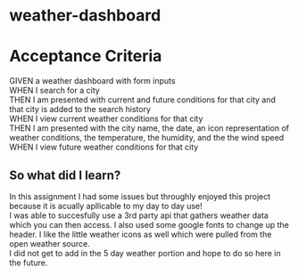 # weather-dashboard
 <h1> Acceptance Criteria</h1>
 <p>GIVEN a weather dashboard with form inputs
 <br>
WHEN I search for a city
 <br>
THEN I am presented with current and future conditions for that city and that city is added to the search history
 <br>
WHEN I view current weather conditions for that city
 <br>
THEN I am presented with the city name, the date, an icon representation of weather conditions, the temperature, the humidity, and the the wind speed
 <br>
WHEN I view future weather conditions for that city</p>

<h2> So what did I learn? </h2>
<p> In this assignment I had some issues but throughly enjoyed this project because it is acually apllicable to my day to day use!
 <br>
 I was able to succesfully use a 3rd party api that gathers weather data which you can then access. I also used some google fonts to change up the header. 
 I like the little weather icons as well which were pulled from the open weather source.
  <br> 
 I did not get to add in the 5 day weather portion and hope to do so here in the future. 